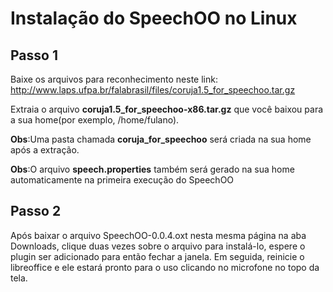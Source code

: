 # Instalação do SpeechOO no Linux #

## Passo 1 ##

Baixe os arquivos para reconhecimento neste link: http://www.laps.ufpa.br/falabrasil/files/coruja1.5_for_speechoo.tar.gz

<a href='Hidden comment: 
Crie a pasta "opt" na raiz(mesmo diretório onde estão pastas como "usr", "cdrom", "home", etc) do sistema. Em seguida, dentro da pasta "opt", crie a pasta "coruja".
'></a>

Extraia o arquivo **coruja1.5\_for\_speechoo-x86.tar.gz** que você baixou para a sua home(por exemplo, /home/fulano).

**Obs**:Uma pasta chamada **coruja\_for\_speechoo** será criada na sua home após a extração.

**Obs**:O arquivo **speech.properties** também será gerado na sua home automaticamente na primeira execução do SpeechOO

## Passo 2 ##

Após baixar o arquivo SpeechOO-0.0.4.oxt nesta mesma página na aba Downloads, clique duas vezes sobre o arquivo para instalá-lo, espere o plugin ser adicionado para então fechar a janela. Em seguida, reinicie o libreoffice e ele estará pronto para o uso clicando no microfone no topo da tela.